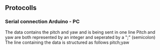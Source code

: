 ## Protocolls
### Serial connection Arduino - PC
The data contains the pitch and yaw and is being sent in one line
Pitch and yaw are both represented by an integer and seperated by a ";" (semicolon)
The line containing the data is structured as follows
pitch;yaw

